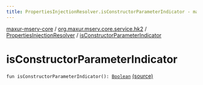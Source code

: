 ```yaml
---
title: PropertiesInjectionResolver.isConstructorParameterIndicator - maxur-mserv-core
---
```


[maxur-mserv-core](../../index.html) / [org.maxur.mserv.core.service.hk2](../index.html) / [PropertiesInjectionResolver](index.html) / [isConstructorParameterIndicator](.)

# isConstructorParameterIndicator

`fun isConstructorParameterIndicator(): `[`Boolean`](https://kotlinlang.org/api/latest/jvm/stdlib/kotlin/-boolean/index.html) [(source)](https://github.com/myunusov/maxur-mserv/tree/master/maxur-mserv-core/src/main/kotlin/org/maxur/mserv/core/service/hk2/PropertiesInjectionResolver.kt#L76)